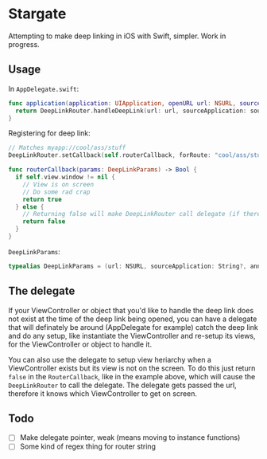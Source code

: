 # Stargate
Attempting to make deep linking in iOS with Swift, simpler. Work in progress.

## Usage

In `AppDelegate.swift`:

``` swift
func application(application: UIApplication, openURL url: NSURL, sourceApplication: String?, annotation: AnyObject?) -> Bool {
  return DeepLinkRouter.handleDeepLink(url: url, sourceApplication: sourceApplication, annotation: annotation)
}
```

Registering for deep link:

``` swift
// Matches myapp://cool/ass/stuff
DeepLinkRouter.setCallback(self.routerCallback, forRoute: "cool/ass/stuff")

func routerCallback(params: DeepLinkParams) -> Bool {
  if self.view.window != nil {
    // View is on screen
    // Do some rad crap
    return true
  } else {
    // Returning false will make DeepLinkRouter call delegate (if there is on, of course)
    return false
  }
}
```

`DeepLinkParams`:
```swift
typealias DeepLinkParams = (url: NSURL, sourceApplication: String?, annotation: AnyObject?)
```
## The delegate

If your ViewController or object that you'd like to handle the deep link does not exist at the time of the deep link being opened, you can have a delegate that will definately be around (AppDelegate for example) catch the deep link and do any setup, like instantiate the ViewController and re-setup its views, for the ViewController or object to handle it.

You can also use the delegate to setup view heriarchy when a ViewController exists but its view is not on the screen. To do this just return `false` in the `RouterCallback`, like in the example above, which will cause the `DeepLinkRouter` to call the delegate. The delegate gets passed the url, therefore it knows which ViewController to get on screen.

## Todo

- [ ] Make delegate pointer, weak (means moving to instance functions)
- [ ] Some kind of regex thing for router string
